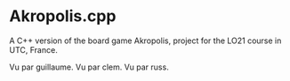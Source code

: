 # Akropolis.cpp

A C++ version of the board game Akropolis, project for the LO21 course in UTC, France.

Vu par guillaume.
Vu par clem.
Vu par russ.
